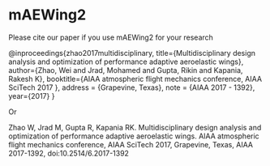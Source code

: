 # mAEWing2

Please cite our paper if you use mAEWing2 for your research

@inproceedings{zhao2017multidisciplinary,
  title={Multidisciplinary design analysis and optimization of performance adaptive aeroelastic wings},
  author={Zhao, Wei and Jrad, Mohamed and Gupta, Rikin and Kapania, Rakesh K},
  booktitle={AIAA atmospheric flight mechanics conference, AIAA SciTech 2017 },
  address = {Grapevine, Texas},
  note = {AIAA 2017 - 1392},
  year={2017}
}

Or

Zhao W, Jrad M, Gupta R, Kapania RK. Multidisciplinary design analysis and optimization of performance adaptive aeroelastic wings.  AIAA atmospheric flight mechanics conference, AIAA SciTech 2017, Grapevine, Texas, AIAA 2017-1392, doi:10.2514/6.2017-1392
